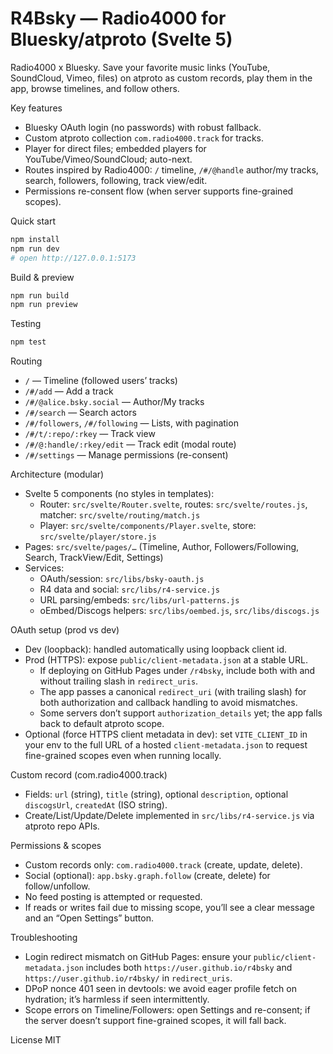 # R4Bsky — Radio4000 for Bluesky/atproto (Svelte 5)

Radio4000 x Bluesky. Save your favorite music links (YouTube, SoundCloud, Vimeo, files) on atproto as custom records, play them in the app, browse timelines, and follow others.

Key features
- Bluesky OAuth login (no passwords) with robust fallback.
- Custom atproto collection `com.radio4000.track` for tracks.
- Player for direct files; embedded players for YouTube/Vimeo/SoundCloud; auto-next.
- Routes inspired by Radio4000: `/` timeline, `/#/@handle` author/my tracks, search, followers, following, track view/edit.
- Permissions re-consent flow (when server supports fine-grained scopes).

Quick start
```bash
npm install
npm run dev
# open http://127.0.0.1:5173
```

Build & preview
```bash
npm run build
npm run preview
```

Testing
```bash
npm test
```

Routing
- `/` — Timeline (followed users’ tracks)
- `/#/add` — Add a track
- `/#/@alice.bsky.social` — Author/My tracks
- `/#/search` — Search actors
- `/#/followers`, `/#/following` — Lists, with pagination
- `/#/t/:repo/:rkey` — Track view
- `/#/@:handle/:rkey/edit` — Track edit (modal route)
- `/#/settings` — Manage permissions (re-consent)

Architecture (modular)
- Svelte 5 components (no styles in templates):
  - Router: `src/svelte/Router.svelte`, routes: `src/svelte/routes.js`, matcher: `src/svelte/routing/match.js`
  - Player: `src/svelte/components/Player.svelte`, store: `src/svelte/player/store.js`
- Pages: `src/svelte/pages/…` (Timeline, Author, Followers/Following, Search, TrackView/Edit, Settings)
- Services:
  - OAuth/session: `src/libs/bsky-oauth.js`
  - R4 data and social: `src/libs/r4-service.js`
  - URL parsing/embeds: `src/libs/url-patterns.js`
  - oEmbed/Discogs helpers: `src/libs/oembed.js`, `src/libs/discogs.js`

OAuth setup (prod vs dev)
- Dev (loopback): handled automatically using loopback client id.
- Prod (HTTPS): expose `public/client-metadata.json` at a stable URL.
  - If deploying on GitHub Pages under `/r4bsky`, include both with and without trailing slash in `redirect_uris`.
  - The app passes a canonical `redirect_uri` (with trailing slash) for both authorization and callback handling to avoid mismatches.
  - Some servers don’t support `authorization_details` yet; the app falls back to default atproto scope.
 - Optional (force HTTPS client metadata in dev): set `VITE_CLIENT_ID` in your env to the full URL of a hosted `client-metadata.json` to request fine-grained scopes even when running locally.

Custom record (com.radio4000.track)
- Fields: `url` (string), `title` (string), optional `description`, optional `discogsUrl`, `createdAt` (ISO string).
- Create/List/Update/Delete implemented in `src/libs/r4-service.js` via atproto repo APIs.

Permissions & scopes
- Custom records only: `com.radio4000.track` (create, update, delete).
- Social (optional): `app.bsky.graph.follow` (create, delete) for follow/unfollow.
- No feed posting is attempted or requested.
- If reads or writes fail due to missing scope, you’ll see a clear message and an “Open Settings” button.

Troubleshooting
- Login redirect mismatch on GitHub Pages: ensure your `public/client-metadata.json` includes both `https://user.github.io/r4bsky` and `https://user.github.io/r4bsky/` in `redirect_uris`.
- DPoP nonce 401 seen in devtools: we avoid eager profile fetch on hydration; it’s harmless if seen intermittently.
- Scope errors on Timeline/Followers: open Settings and re-consent; if the server doesn’t support fine-grained scopes, it will fall back.

License
MIT
